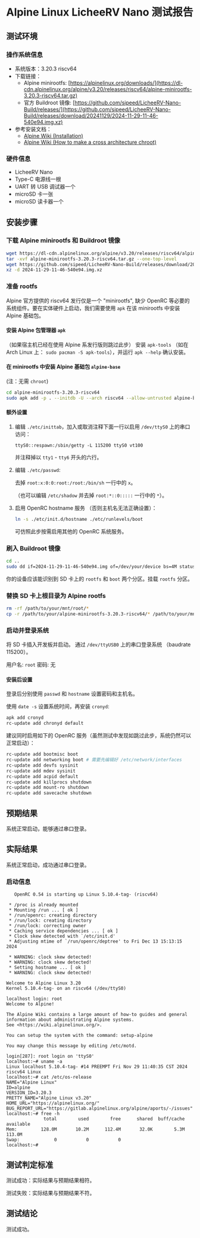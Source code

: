 # Alpine Linux LicheeRV Nano 测试报告

## 测试环境

### 操作系统信息

- 系统版本：3.20.3 riscv64
- 下载链接：
  - Alpine minirootfs: [https://alpinelinux.org/downloads/](https://dl-cdn.alpinelinux.org/alpine/v3.20/releases/riscv64/alpine-minirootfs-3.20.3-riscv64.tar.gz)
  - 官方 Buildroot 镜像: [https://github.com/sipeed/LicheeRV-Nano-Build/releases/](https://github.com/sipeed/LicheeRV-Nano-Build/releases/download/20241129/2024-11-29-11-46-540e94.img.xz)
- 参考安装文档：
  - [Alpine Wiki (Installation)](https://wiki.alpinelinux.org/wiki/Installation)
  - [Alpine Wiki (How to make a cross architecture chroot)](https://wiki.alpinelinux.org/wiki/How_to_make_a_cross_architecture_chroot)

### 硬件信息

- LicheeRV Nano
- Type-C 电源线一根
- UART 转 USB 调试器一个
- microSD 卡一张
- microSD 读卡器一个

## 安装步骤

### 下载 Alpine minirootfs 和 Buildroot 镜像

```bash
wget https://dl-cdn.alpinelinux.org/alpine/v3.20/releases/riscv64/alpine-minirootfs-3.20.3-riscv64.tar.gz
tar -xvf alpine-minirootfs-3.20.3-riscv64.tar.gz --one-top-level
wget https://github.com/sipeed/LicheeRV-Nano-Build/releases/download/20241129/2024-11-29-11-46-540e94.img.xz
xz -d 2024-11-29-11-46-540e94.img.xz
```

### 准备 rootfs
Alpine 官方提供的 riscv64 发行仅是一个 "minirootfs", 缺少 OpenRC 等必要的系统组件。要在实体硬件上启动，我们需要使用 `apk` 在该 minirootfs 中安装 Alpine 基础包。 

#### 安装 Alpine 包管理器 `apk`
（如果宿主机已经在使用 Alpine 系发行版则跳过此步）
安装 `apk-tools` （如在 Arch Linux 上： `sudo pacman -S apk-tools`），并运行 `apk --help` 确认安装。

#### 在 minirootfs 中安装 Alpine 基础包 `alpine-base`

(注：无需 `chroot`)

```bash
cd alpine-minirootfs-3.20.3-riscv64
sudo apk add -p . --initdb -U --arch riscv64 --allow-untrusted alpine-base
```

#### 额外设置

1. 编辑 `./etc/inittab`，加入或取消注释下面一行以启用 `/dev/ttyS0` 上的串口访问：
    ```
    ttyS0::respawn:/sbin/getty -L 115200 ttyS0 vt100
    ```
    并注释掉以 `tty1` - `tty6` 开头的六行。

2. 编辑 `./etc/passwd`:

    去掉 `root:x:0:0:root:/root:/bin/sh` 一行中的 `x`。

    （也可以编辑  `/etc/shadow` 并去掉 `root:*::0:::::` 一行中的 `*`）。

3. 启用 OpenRC hostname 服务 （否则主机名无法正确设置）：
   
   ```bash
   ln -s ./etc/init.d/hostname ./etc/runlevels/boot
   ```
   可仿照此步按需启用其他的 OpenRC 系统服务。

### 刷入 Buildroot 镜像

```bash
cd ..
sudo dd if=2024-11-29-11-46-540e94.img of=/dev/your/device bs=4M status=progress
```

你的设备应该能识别到 SD 卡上的 `rootfs` 和 `boot` 两个分区。挂载 `rootfs` 分区。

### 替换 SD 卡上根目录为 Alpine rootfs
```bash
rm -rf /path/to/your/mnt/root/*
cp -r /path/to/your/alpine-minirootfs-3.20.3-riscv64/* /path/to/your/mnt/root/
```

### 启动并登录系统

将 SD 卡插入开发板并启动。
通过 `/dev/ttyUSB0` 上的串口登录系统 （baudrate 115200）。

用户名: `root`
密码: 无

#### 安装后设置
登录后分别使用 `passwd` 和 `hostname` 设置密码和主机名。

使用 `date -s` 设置系统时间，再安装 `cronyd`:

```bash
apk add cronyd
rc-update add chronyd default
```

建议同时启用如下的 OpenRC 服务（虽然测试中发现如跳过此步，系统仍然可以正常启动）：

```bash
rc-update add bootmisc boot
rc-update add networking boot # 需要先编辑好 /etc/network/interfaces
rc-update add devfs sysinit
rc-update add mdev sysinit
rc-update add acpid default
rc-update add killprocs shutdown
rc-update add mount-ro shutdown
rc-update add savecache shutdown
```

## 预期结果

系统正常启动，能够通过串口登录。

## 实际结果

系统正常启动，成功通过串口登录。

### 启动信息

```log
   OpenRC 0.54 is starting up Linux 5.10.4-tag- (riscv64)

 * /proc is already mounted
 * Mounting /run ... [ ok ]
 * /run/openrc: creating directory
 * /run/lock: creating directory
 * /run/lock: correcting owner
 * Caching service dependencies ... [ ok ]
 * Clock skew detected with `/etc/init.d'
 * Adjusting mtime of `/run/openrc/deptree' to Fri Dec 13 15:13:15 2024

 * WARNING: clock skew detected!
 * WARNING: clock skew detected!
 * Setting hostname ... [ ok ]
 * WARNING: clock skew detected!

Welcome to Alpine Linux 3.20
Kernel 5.10.4-tag- on an riscv64 (/dev/ttyS0)

localhost login: root
Welcome to Alpine!

The Alpine Wiki contains a large amount of how-to guides and general
information about administrating Alpine systems.
See <https://wiki.alpinelinux.org/>.

You can setup the system with the command: setup-alpine

You may change this message by editing /etc/motd.

login[287]: root login on 'ttyS0'
localhost:~# uname -a
Linux localhost 5.10.4-tag- #14 PREEMPT Fri Nov 29 11:40:35 CST 2024 riscv64 Linux
localhost:~# cat /etc/os-release
NAME="Alpine Linux"
ID=alpine
VERSION_ID=3.20.3
PRETTY_NAME="Alpine Linux v3.20"
HOME_URL="https://alpinelinux.org/"
BUG_REPORT_URL="https://gitlab.alpinelinux.org/alpine/aports/-/issues"
localhost:~# free -h
              total        used        free      shared  buff/cache   available
Mem:         128.0M       10.2M      112.4M       32.0K        5.3M      113.0M
Swap:             0           0           0
localhost:~#

```

## 测试判定标准

测试成功：实际结果与预期结果相符。

测试失败：实际结果与预期结果不符。

## 测试结论

测试成功。
